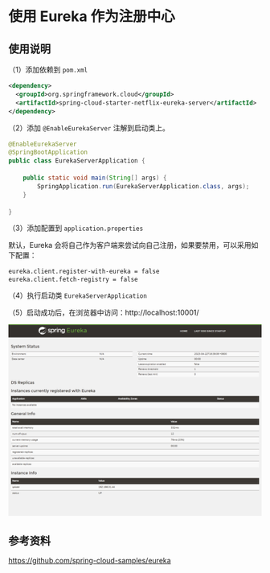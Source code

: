 # 使用 Eureka 作为注册中心

## 使用说明

（1）添加依赖到 `pom.xml`

```xml
<dependency>
  <groupId>org.springframework.cloud</groupId>
  <artifactId>spring-cloud-starter-netflix-eureka-server</artifactId>
</dependency>
```

（2）添加 `@EnableEurekaServer` 注解到启动类上。

```java
@EnableEurekaServer
@SpringBootApplication
public class EurekaServerApplication {

    public static void main(String[] args) {
        SpringApplication.run(EurekaServerApplication.class, args);
    }

}
```

（3）添加配置到 `application.properties`

默认，Eureka 会将自己作为客户端来尝试向自己注册，如果要禁用，可以采用如下配置：

```properties
eureka.client.register-with-eureka = false
eureka.client.fetch-registry = false
```

（4）执行启动类 `EurekaServerApplication`

（5）启动成功后，在浏览器中访问：http://localhost:10001/

![](https://raw.githubusercontent.com/dunwu/images/dev/snap/20230422163928.png)

## 参考资料

https://github.com/spring-cloud-samples/eureka